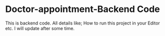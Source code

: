 # Doctor-appointment-Backend Code

This is backend code.
All details like; How to run this project in your Editor etc. I will update after some time.
